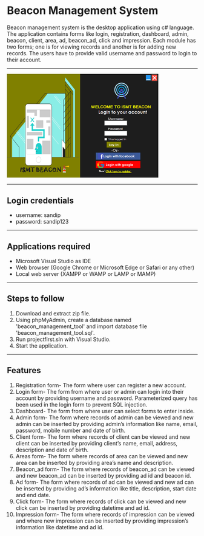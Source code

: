 # Beacon Management System

Beacon management system is the desktop application using c# language. The application contains forms like login, registration, dashboard, admin, beacon, client, area, ad, beacon_ad, click and impression. Each module has two forms; one is for viewing records and another is for adding new records. The users have to provide valid username and password to login to their account. 

---

<img src="loginform.png" width="400">

---

## Login credentials

- username: sandip
- password: sandip123

---

## Applications required

- Microsoft Visual Studio as IDE
- Web browser (Google Chrome or Microsoft Edge or Safari or any other)
- Local web server (XAMPP or WAMP or LAMP  or MAMP)

---

## Steps to follow

1. Download and extract zip file.
2. Using phpMyAdmin, create a database named 'beacon_management_tool' and import database file 'beacon_management_tool.sql'.
3. Run projectfirst.sln with Visual Studio.
5. Start the application.

---

## Features

1. Registration form- The form where user can register a new account.
2. Login form- The form from where user or admin can login into their account by providing username and password. Parameterized query has been used in the login form to prevent SQL injection.
3. Dashboard- The form from where user can select forms to enter inside.
4. Admin form- The form where records of admin can be viewed and new admin can be inserted by providing admin’s information like name, email, password, mobile number and date of birth.
5. Client form- The form where records of client can be viewed and new client can be inserted by providing client’s name, email, address, description and date of birth.
6. Areas form- The form where records of area can be viewed and new area can be inserted by providing area’s name and description.
7. Beacon_ad form- The form where records of beacon_ad can be viewed and new beacon_ad can be inserted by providing ad id and beacon id.
9. Ad form- The form where records of ad can be viewed and new ad can be inserted by providing ad’s information like title, description, start date and end date.
10. Click form- The form where records of click can be viewed and new click can be inserted by providing datetime and ad id.
11. Impression form- The form where records of impression can be viewed and where new impression can be inserted by providing impression’s information like datetime and ad id.
